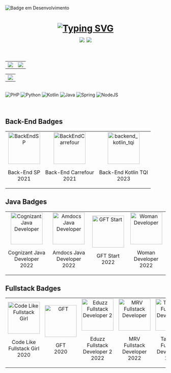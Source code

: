 ![Badge em Desenvolvimento](http://img.shields.io/static/v1?label=STATUS&message=Portfolio%20Mobile%20em%20Desenvolvimento&color=7d93a6&style=for-the-badge)



<h1 text align="center"><a href="https://git.io/typing-svg"><img src="https://readme-typing-svg.herokuapp.com?font=Fira+Codes&size=35&pause=1000&color=7d93a6&labe&center=true&width=785&height=70&lines=Hello+I'm+Ana+Claudia;I'm+Back-End+Developer;I+program+in+kotlin,+Python+and+java;" alt="Typing SVG" /></a>
<div left="center">
<a href="https://gitlab.com/AnneClaudia" target="_blank"><img src="https://img.shields.io/badge/gitlab-%23181717.svg?style=for-the-badge&logo=gitlab&logoColor=white"/></a>
  <a href="https://codepen.io/AnneClaudia" target="_blank"><img src="https://img.shields.io/badge/Codepen-000000?style=for-the-badge&logo=codepen&logoColor=white"/></a>
</di>
</h1>

<br/>

<table>
  <tr>
    <td valign="top"> <img src="https://github-readme-streak-stats.herokuapp.com/?user=AnneClaudia&theme=dark"/></td>
    <td valign="top"> <img src = "https://github-readme-stats.vercel.app/api?username=AnneClaudia&theme=dark"/></td>
  </tr>
</table>

<table>
  <tr>
    <td valign="top"> <img src = "https://github-readme-stats.vercel.app/api/top-langs/?username=AnneClaudia&theme=dark"/></td>
  </tr>
</table>
</br>

<div float="left">
  <img src="https://img.shields.io/badge/php-%23777BB4.svg?style=for-the-badge&logo=php&logoColor=white" alt="PHP">
  <img src="https://img.shields.io/badge/python-3670A0?style=for-the-badge&logo=python&logoColor=ffdd54" alt="Python">
  <img src="https://img.shields.io/badge/kotlin-%237F52FF.svg?style=for-the-badge&logo=kotlin&logoColor=white" alt="Kotlin">
  <img src="https://img.shields.io/badge/java-%23ED8B00.svg?style=for-the-badge&logo=openjdk&logoColor=white" alt="Java">
  <img src="https://img.shields.io/badge/spring-%236DB33F.svg?style=for-the-badge&logo=spring&logoColor=white" alt="Spring">
  <img src="https://img.shields.io/badge/node.js-6DA55F?style=for-the-badge&logo=node.js&logoColor=white" alt="NodeJS">
</div>
<br/><br/>

## Back-End Badges
<table>
  <tr>
    <td style="text-align: center;">
      <div align="center">
      <img src="https://github.com/user-attachments/assets/2a6eaf38-2d04-43ca-96e2-669e7676f962" width="100" height="100" alt="BackEndSP">
      <p>Back-End SP <br/> 2021</p>
      </div>
    </td>
    <td style="text-align: center;">
      <div align="center">
      <img src="https://github.com/user-attachments/assets/daf1715c-0ab3-44e0-9b12-27bea3723c30" width="100" height="100" alt="BackEndCarrefour">
      <p>Back-End Carrefour </br> 2021</p>
      </div>
    </td>
    <td style="text-align: center;">
      <div align="center">
      <img src="https://github.com/user-attachments/assets/c75f6866-c3a5-45ae-95e3-c8d2e6f6268a" width="100" height="100" alt="backend_kotlin_tqi" >
      <p>Back-End Kotlin TQI <br/> 2023</p>
      </div>
    </td>
  </tr>
</table>



## Java Badges
<table>
  <tr>
    <td style="text-align: center;">
      <div align="center">
     <img src="https://github.com/user-attachments/assets/c9223f48-8110-48da-8823-aac06f54384d" width="100" height="100" alt="Cognizant Java Developer">
      <p>Cognizant Java Developer <br/> 2022</p>
      </div>
    </td>
    <td style="text-align: center;">
      <div align="center">
     <img src="https://github.com/user-attachments/assets/2007f47e-baa1-4503-86c0-78c7ebf98420" width="100" height="100" alt="Amdocs Java Developer">
      <p>Amdocs Java Developer <br/> 2022</p>
      </div>
    </td>
    <td style="text-align: center;">
      <div align="center">
      <img src="https://github.com/user-attachments/assets/d541abd3-47da-4c23-a71d-21744613c3d9" width="100" height="100" alt="GFT Start">
      <p>GFT Start <br/> 2022</p>
      </div>
    </td>
    <td style="text-align: center;">
      <div align="center">
      <img src="https://github.com/user-attachments/assets/2fb7c71f-9277-429d-ba54-1efb58439bf2" width="100" height="100" alt="Woman Developer"> 
      <p>Woman Developer <br/> 2022</p>
      </div>
    </td>
  </tr>
</table>

## Fullstack Badges
<table>
  <tr>
    <td style="text-align: center;">
      <div align="center">
     <img src="https://github.com/user-attachments/assets/40f6bb5e-f95f-4912-b2e2-2d0dd82524f9" width="100" height="100" alt="Code Like Fullstack Girl">
      <p>Code Like Fullstack Girl <br/> 2020</p>
      </div>
    </td>
    <td style="text-align: center;">
      <div align="center">
     <img src="https://github.com/user-attachments/assets/be839cf5-fa67-4df7-9d2b-6002b04d0e85" width="100" height="100" alt="GFT">
      <p>GFT <br/> 2020</p>
      </div>
    </td>
    <td style="text-align: center;">
      <div align="center">
      <img src="https://github.com/user-attachments/assets/e37d1c04-3169-464c-b065-dec4a657422b" width="100" height="100" alt="Eduzz Fullstack Developer 2">
      <p>Eduzz Fullstack Developer 2 <br/> 2022</p>
      </div>
    </td>
    <td style="text-align: center;">
      <div align="center">
      <img src="https://github.com/user-attachments/assets/8b1885f5-1f87-42cd-8b23-51f7eb83af93" width="100" height="100" alt="MRV Fullstack Developer"> 
      <p>MRV Fullstack Developer <br/> 2022</p>
      </div>
    </td>
    <td style="text-align: center;">
      <div align="center">
      <img src="https://github.com/user-attachments/assets/0234a679-867b-4111-95ce-7a4eb3328b7a" width="100" height="100" alt="Take Blip Fullstack Developer 2"> 
      <p>Take Blip Fullstack Developer 2 <br/> 2022</p>
      </div>
    </td>
  </tr>
</table>

